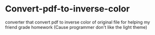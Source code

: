 # Convert-pdf-to-inverse-color
converter that convert pdf to inverse color of original file for helping my friend grade homework (Cause programmer don't like the light theme)
